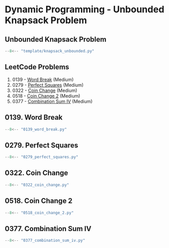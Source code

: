 # Dynamic Programming - Unbounded Knapsack Problem

## Unbounded Knapsack Problem

```python
--8<-- "template/knapsack_unbounded.py"
```

## LeetCode Problems

1. 0139 - [Word Break](https://leetcode.com/problems/word-break/) (Medium)
2. 0279 - [Perfect Squares](https://leetcode.com/problems/perfect-squares/) (Medium)
3. 0322 - [Coin Change](https://leetcode.com/problems/coin-change/) (Medium)
4. 0518 - [Coin Change 2](https://leetcode.com/problems/coin-change-2/) (Medium)
5. 0377 - [Combination Sum IV](https://leetcode.com/problems/combination-sum-iv/) (Medium)

## 0139. Word Break

```python
--8<-- "0139_word_break.py"
```

## 0279. Perfect Squares

```python
--8<-- "0279_perfect_squares.py"
```

## 0322. Coin Change

```python
--8<-- "0322_coin_change.py"
```

## 0518. Coin Change 2

```python
--8<-- "0518_coin_change_2.py"
```

## 0377. Combination Sum IV

```python
--8<-- "0377_combination_sum_iv.py"
```

